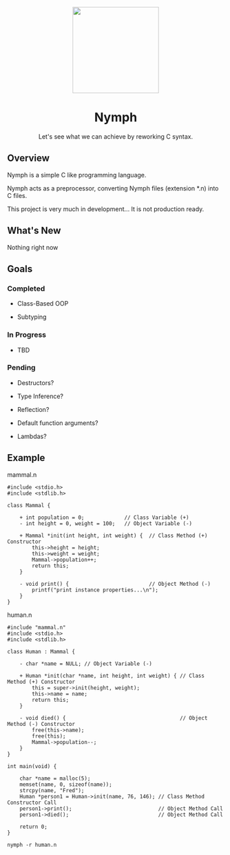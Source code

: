 <p align="center"><img src="https://github.com/maelswarm/nymph/assets/6314185/f0f5d03f-0e69-42f5-a070-d33e1e13cab7" width="auto" height="200" /></p>

<h1 align=center>Nymph</h1>

<p align="center">Let's see what we can achieve by reworking C syntax.</p>

## Overview

Nymph is a simple C like programming language.

Nymph acts as a preprocessor, converting Nymph files (extension \*.n) into C files.

This project is very much in development... It is not production ready.

## What's New

Nothing right now

## Goals

### Completed

* Class-Based OOP

* Subtyping

### In Progress

* TBD

### Pending

* Destructors?

* Type Inference?

* Reflection?

* Default function arguments?

* Lambdas?

## Example

mammal.n
```
#include <stdio.h>
#include <stdlib.h>

class Mammal {

    + int population = 0;             // Class Variable (+)
    - int height = 0, weight = 100;   // Object Variable (-)

    + Mammal *init(int height, int weight) {  // Class Method (+) Constructor
        this->height = height;
        this->weight = weight;
        Mammal->population++;
        return this;
    }

    - void print() {                          // Object Method (-)
        printf("print instance properties...\n");
    }
}
```

human.n
```
#include "mammal.n"
#include <stdio.h>
#include <stdlib.h>

class Human : Mammal {

    - char *name = NULL; // Object Variable (-)

    + Human *init(char *name, int height, int weight) { // Class Method (+) Constructor
        this = super->init(height, weight);
        this->name = name;
        return this;
    }

    - void died() {                                     // Object Method (-) Constructor
        free(this->name);
        free(this);
        Mammal->population--;
    }
}

int main(void) {

    char *name = malloc(5);
    memset(name, 0, sizeof(name));
    strcpy(name, "Fred");
    Human *person1 = Human->init(name, 76, 146); // Class Method Constructor Call
    person1->print();                            // Object Method Call
    person1->died();                             // Object Method Call

    return 0;
}
```

```
nymph -r human.n
```
